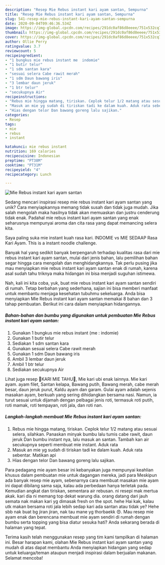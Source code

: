 ```yaml
---
description: "Resep Mie Rebus instant kari ayam santan, Sempurna"
title: "Resep Mie Rebus instant kari ayam santan, Sempurna"
slug: 541-resep-mie-rebus-instant-kari-ayam-santan-sempurna
date: 2020-09-04T09:46:36.534Z
image: https://img-global.cpcdn.com/recipes/291dc0af86d8eeee/751x532cq70/mie-rebus-instant-kari-ayam-santan-foto-resep-utama.jpg
thumbnail: https://img-global.cpcdn.com/recipes/291dc0af86d8eeee/751x532cq70/mie-rebus-instant-kari-ayam-santan-foto-resep-utama.jpg
cover: https://img-global.cpcdn.com/recipes/291dc0af86d8eeee/751x532cq70/mie-rebus-instant-kari-ayam-santan-foto-resep-utama.jpg
author: Ollie Perry
ratingvalue: 3.7
reviewcount: 5
recipeingredient:
- "1 bungkus mie rebus instant me  indomie"
- "1 butir telur"
- "1 sdm santan kara"
- "sesuai selera Cabe rawit merah"
- "1 sdm Daun bawang iris"
- "3 lembar daun jeruk"
- "1 btr telur"
- "secukupnya Air"
recipeinstructions:
- "Rebus mie hingga matang, tiriskan. Ceplok telur 1/2 matang atau sesuai selera, silahkan. Panaskan minyak bumbu lalu tumis cabe rawit, daun jeruk Dan bumbu instant nya, lalu masuk an santan. Tambah kan air secukupnya seperti membuat mie instant. Aduk rata"
- "Masuk an mie yg sudah di tiriskan tadi ke dalam kuah. Aduk rata sebentar. Matikan api"
- "Hias dengan telor Dan bawang goreng lalu sajikan."
categories:
- Resep
tags:
- mie
- rebus
- instant

katakunci: mie rebus instant 
nutrition: 169 calories
recipecuisine: Indonesian
preptime: "PT38M"
cooktime: "PT31M"
recipeyield: "4"
recipecategory: Lunch

---
```



![Mie Rebus instant kari ayam santan](https://img-global.cpcdn.com/recipes/291dc0af86d8eeee/751x532cq70/mie-rebus-instant-kari-ayam-santan-foto-resep-utama.jpg)

Sedang mencari inspirasi resep mie rebus instant kari ayam santan yang unik? Cara menyiapkannya memang tidak susah dan tidak juga mudah. Jika salah mengolah maka hasilnya tidak akan memuaskan dan justru cenderung tidak enak. Padahal mie rebus instant kari ayam santan yang enak seharusnya mempunyai aroma dan cita rasa yang dapat memancing selera kita.

Saya paling suka mie instant kuah rasa kari. INDOMIE vs MIE SEDAAP Rasa Kari Ayam. This is a instant noodle challenge.

Banyak hal yang sedikit banyak berpengaruh terhadap kualitas rasa dari mie rebus instant kari ayam santan, mulai dari jenis bahan, lalu pemilihan bahan segar hingga cara mengolah dan menghidangkannya. Tak perlu pusing jika mau menyiapkan mie rebus instant kari ayam santan enak di rumah, karena asal sudah tahu triknya maka hidangan ini bisa menjadi suguhan istimewa.


Nah, kali ini kita coba, yuk, buat mie rebus instant kari ayam santan sendiri di rumah. Tetap berbahan yang sederhana, sajian ini bisa memberi manfaat untuk membantu menjaga kesehatan tubuhmu sekeluarga. Anda bisa menyiapkan Mie Rebus instant kari ayam santan memakai 8 bahan dan 3 tahap pembuatan. Berikut ini cara dalam menyiapkan hidangannya.

<!--inarticleads1-->

##### Bahan-bahan dan bumbu yang digunakan untuk pembuatan Mie Rebus instant kari ayam santan:

1. Gunakan 1 bungkus mie rebus instant (me : indomie)
1. Gunakan 1 butir telur
1. Sediakan 1 sdm santan kara
1. Gunakan sesuai selera Cabe rawit merah
1. Gunakan 1 sdm Daun bawang iris
1. Ambil 3 lembar daun jeruk
1. Ambil 1 btr telur
1. Sediakan secukupnya Air


Lihat juga resep 🍜KARI MIE TAHU🍜, Mie kari ubi enak lainnya. Mie kari ayam. ayam filet, Santan kelapa, Bawang putih, Bawang merah, cabe merah besar, daun jeruk purut, Kaldu ayam dan garam. Gulai ayam adalah sejenis masakan ayam, berkuah yang sering dihidangkan bersama nasi. Namun, ia turut sesuai untuk dijamah dengan pelbagai jenis roti, termasuk roti putih, roti mamak, roti tempayan, roti jala, dan roti nan. 

<!--inarticleads2-->

##### Langkah-langkah membuat Mie Rebus instant kari ayam santan:

1. Rebus mie hingga matang, tiriskan. Ceplok telur 1/2 matang atau sesuai selera, silahkan. Panaskan minyak bumbu lalu tumis cabe rawit, daun jeruk Dan bumbu instant nya, lalu masuk an santan. Tambah kan air secukupnya seperti membuat mie instant. Aduk rata
1. Masuk an mie yg sudah di tiriskan tadi ke dalam kuah. Aduk rata sebentar. Matikan api
1. Hias dengan telor Dan bawang goreng lalu sajikan.


Para pedagang mie ayam besar ini kebanyakan juga mempunyai keahlian khusus dalam pembuatan mie untuk dagangan mereka, jadi para Meskipun ada banyak resep mie ayam, sebenarnya cara membuat masakan mie ayam ini dapat dibilang sama saja, kalau ada perbedaan hanya terletak pada. Kemudian angkat dan tiriskan, sementara air rebusan. ni resepi mak mertua akak. kari dia ni memang top dekat warung dia. orang datang dari jauh semata nak makan kari yg dimasak fresh on the spot. hehe Hai kak, kalau utk makan bersama roti jala lebih sedap kari ada santan atau tidak ye? Hehe sbb nak buat bg jiran jiran, nak tau mane yg thorbaekk 😍. Mau resep mie ayam enak dan berencana membuat mie ayam sendiri di rumah dengan bumbu serta topping yang bisa diatur sesuka hati? Anda sekarang berada di halaman yang tepat. 

Terima kasih telah menggunakan resep yang tim kami tampilkan di halaman ini. Besar harapan kami, olahan Mie Rebus instant kari ayam santan yang mudah di atas dapat membantu Anda menyiapkan hidangan yang sedap untuk keluarga/teman ataupun menjadi inspirasi dalam berjualan makanan. Selamat mencoba!
